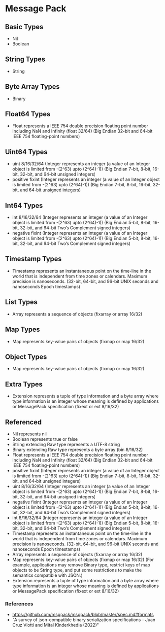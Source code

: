 # Message Pack

## Basic Types

* Nil
* Boolean

## String Types

* String

## Byte Array Types

* Binary

## Float64 Types

* Float represents a IEEE 754 double precision floating point number including NaN and Infinity (float 32/64) (Big Endian 32-bit and 64-bit IEEE 754 floating-point numbers)

## Uint64 Types

* uint 8/16/32/64 (Integer represents an integer (a value of an Integer object is limited from -(2^63) upto (2^64)-1)) (Big Endian 7-bit, 8-bit, 16-bit, 32-bit, and 64-bit unsigned integers)
* positive fixint (Integer represents an integer (a value of an Integer object is limited from -(2^63) upto (2^64)-1)) (Big Endian 7-bit, 8-bit, 16-bit, 32-bit, and 64-bit unsigned integers)

## Int64 Types

* int 8/16/32/64 (Integer represents an integer (a value of an Integer object is limited from -(2^63) upto (2^64)-1)) (Big Endian 5-bit, 8-bit, 16-bit, 32-bit, and 64-bit Two’s Complement signed integers)
* negative fixint (Integer represents an integer (a value of an Integer object is limited from -(2^63) upto (2^64)-1)) (Big Endian 5-bit, 8-bit, 16-bit, 32-bit, and 64-bit Two’s Complement signed integers)

## Timestamp Types

* Timestamp represents an instantaneous point on the time-line in the world that is independent from time zones or calendars. Maximum precision is nanoseconds. (32-bit, 64-bit, and 96-bit UNIX seconds and nanoseconds Epoch timestamps)

## List Types

* Array represents a sequence of objects (fixarray or array 16/32)

## Map Types

* Map represents key-value pairs of objects (fixmap or map 16/32)

## Object Types

* Map represents key-value pairs of objects (fixmap or map 16/32)

## Extra Types

* Extension represents a tuple of type information and a byte array where type information is an integer whose meaning is defined by applications or MessagePack specification (fixext or ext 8/16/32)

## Referenced

* Nil represents nil
* Boolean represents true or false
* String extending Raw type represents a UTF-8 string
* Binary extending Raw type represents a byte array (bin 8/16/32)
* Float represents a IEEE 754 double precision floating point number including NaN and Infinity (float 32/64) (Big Endian 32-bit and 64-bit IEEE 754 floating-point numbers) 
* positive fixint (Integer represents an integer (a value of an Integer object is limited from -(2^63) upto (2^64)-1)) (Big Endian 7-bit, 8-bit, 16-bit, 32-bit, and 64-bit unsigned integers)
* uint 8/16/32/64 (Integer represents an integer (a value of an Integer object is limited from -(2^63) upto (2^64)-1)) (Big Endian 7-bit, 8-bit, 16-bit, 32-bit, and 64-bit unsigned integers)
* negative fixint (Integer represents an integer (a value of an Integer object is limited from -(2^63) upto (2^64)-1)) (Big Endian 5-bit, 8-bit, 16-bit, 32-bit, and 64-bit Two’s Complement signed integers)
* int 8/16/32/64 (Integer represents an integer (a value of an Integer object is limited from -(2^63) upto (2^64)-1)) (Big Endian 5-bit, 8-bit, 16-bit, 32-bit, and 64-bit Two’s Complement signed integers)
* Timestamp represents an instantaneous point on the time-line in the world that is independent from time zones or calendars. Maximum precision is nanoseconds. (32-bit, 64-bit, and 96-bit UNIX seconds and nanoseconds Epoch timestamps)
* Array represents a sequence of objects (fixarray or array 16/32)
* Map represents key-value pairs of objects (fixmap or map 16/32) (For example, applications may remove Binary type, restrict keys of map objects to be String type, and put some restrictions to make the semantics compatible with JSON.)
* Extension represents a tuple of type information and a byte array where type information is an integer whose meaning is defined by applications or MessagePack specification (fixext or ext 8/16/32)

### References

* https://github.com/msgpack/msgpack/blob/master/spec.md#formats
* "A survey of json-compatible binary serialization specifications - Juan Cruz Viotti and Mital Kinderkhedia (2022)"